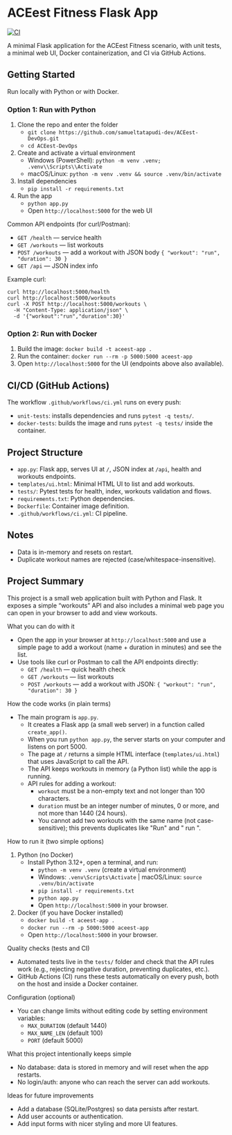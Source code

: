 # ACEest Fitness Flask App
[![CI](https://github.com/samueltatapudi-dev/ACEest-DevOps/actions/workflows/ci.yml/badge.svg?branch=main)](https://github.com/samueltatapudi-dev/ACEest-DevOps/actions/workflows/ci.yml)

A minimal Flask application for the ACEest Fitness scenario, with unit tests, a minimal web UI, Docker containerization, and CI via GitHub Actions.

## Getting Started

Run locally with Python or with Docker.

### Option 1: Run with Python
1) Clone the repo and enter the folder
   - `git clone https://github.com/samueltatapudi-dev/ACEest-DevOps.git`
   - `cd ACEest-DevOps`
2) Create and activate a virtual environment
   - Windows (PowerShell): `python -m venv .venv; .venv\\Scripts\\Activate`
   - macOS/Linux: `python -m venv .venv && source .venv/bin/activate`
3) Install dependencies
   - `pip install -r requirements.txt`
4) Run the app
   - `python app.py`
   - Open `http://localhost:5000` for the web UI

Common API endpoints (for curl/Postman):
- `GET /health` — service health
- `GET /workouts` — list workouts
- `POST /workouts` — add a workout with JSON body `{ "workout": "run", "duration": 30 }`
- `GET /api` — JSON index info

Example curl:
```
curl http://localhost:5000/health
curl http://localhost:5000/workouts
curl -X POST http://localhost:5000/workouts \
  -H "Content-Type: application/json" \
  -d '{"workout":"run","duration":30}'
```

### Option 2: Run with Docker
1) Build the image: `docker build -t aceest-app .`
2) Run the container: `docker run --rm -p 5000:5000 aceest-app`
3) Open `http://localhost:5000` for the UI (endpoints above also available).

## CI/CD (GitHub Actions)

The workflow `.github/workflows/ci.yml` runs on every push:
- `unit-tests`: installs dependencies and runs `pytest -q tests/`.
- `docker-tests`: builds the image and runs `pytest -q tests/` inside the container.

## Project Structure

- `app.py`: Flask app, serves UI at `/`, JSON index at `/api`, health and workouts endpoints.
- `templates/ui.html`: Minimal HTML UI to list and add workouts.
- `tests/`: Pytest tests for health, index, workouts validation and flows.
- `requirements.txt`: Python dependencies.
- `Dockerfile`: Container image definition.
- `.github/workflows/ci.yml`: CI pipeline.

## Notes

- Data is in-memory and resets on restart.
- Duplicate workout names are rejected (case/whitespace-insensitive).

## Project Summary

This project is a small web application built with Python and Flask. It exposes a simple “workouts” API and also includes a minimal web page you can open in your browser to add and view workouts.

What you can do with it
- Open the app in your browser at `http://localhost:5000` and use a simple page to add a workout (name + duration in minutes) and see the list.
- Use tools like curl or Postman to call the API endpoints directly:
  - `GET /health` — quick health check
  - `GET /workouts` — list workouts
  - `POST /workouts` — add a workout with JSON: `{ "workout": "run", "duration": 30 }`

How the code works (in plain terms)
- The main program is `app.py`.
  - It creates a Flask app (a small web server) in a function called `create_app()`.
  - When you run `python app.py`, the server starts on your computer and listens on port 5000.
  - The page at `/` returns a simple HTML interface (`templates/ui.html`) that uses JavaScript to call the API.
  - The API keeps workouts in memory (a Python list) while the app is running.
  - API rules for adding a workout:
    - `workout` must be a non-empty text and not longer than 100 characters.
    - `duration` must be an integer number of minutes, 0 or more, and not more than 1440 (24 hours).
    - You cannot add two workouts with the same name (not case-sensitive); this prevents duplicates like "Run" and " run ".

How to run it (two simple options)
1) Python (no Docker)
   - Install Python 3.12+, open a terminal, and run:
     - `python -m venv .venv` (create a virtual environment)
     - Windows: `.venv\Scripts\Activate`  |  macOS/Linux: `source .venv/bin/activate`
     - `pip install -r requirements.txt`
     - `python app.py`
     - Open `http://localhost:5000` in your browser.
2) Docker (if you have Docker installed)
   - `docker build -t aceest-app .`
   - `docker run --rm -p 5000:5000 aceest-app`
   - Open `http://localhost:5000` in your browser.

Quality checks (tests and CI)
- Automated tests live in the `tests/` folder and check that the API rules work (e.g., rejecting negative duration, preventing duplicates, etc.).
- GitHub Actions (CI) runs these tests automatically on every push, both on the host and inside a Docker container.

Configuration (optional)
- You can change limits without editing code by setting environment variables:
  - `MAX_DURATION` (default 1440)
  - `MAX_NAME_LEN` (default 100)
  - `PORT` (default 5000)

What this project intentionally keeps simple
- No database: data is stored in memory and will reset when the app restarts.
- No login/auth: anyone who can reach the server can add workouts.

Ideas for future improvements
- Add a database (SQLite/Postgres) so data persists after restart.
- Add user accounts or authentication.
- Add input forms with nicer styling and more UI features.


